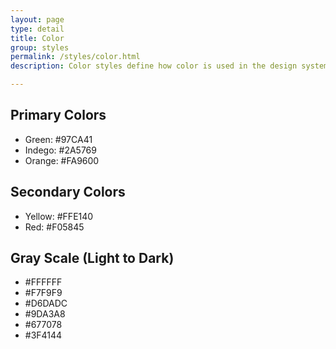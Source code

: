 ```yaml
---
layout: page
type: detail
title: Color
group: styles
permalink: /styles/color.html
description: Color styles define how color is used in the design system.

---
```


## Primary Colors

- Green: #97CA41
- Indego: #2A5769
- Orange: #FA9600

## Secondary Colors

- Yellow: #FFE140
- Red: #F05845

## Gray Scale (Light to Dark)

- #FFFFFF
- #F7F9F9
- #D6DADC
- #9DA3A8
- #677078
- #3F4144
